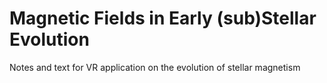 # Magnetic Fields in Early (sub)Stellar Evolution

Notes and text for VR application on the evolution of stellar magnetism
